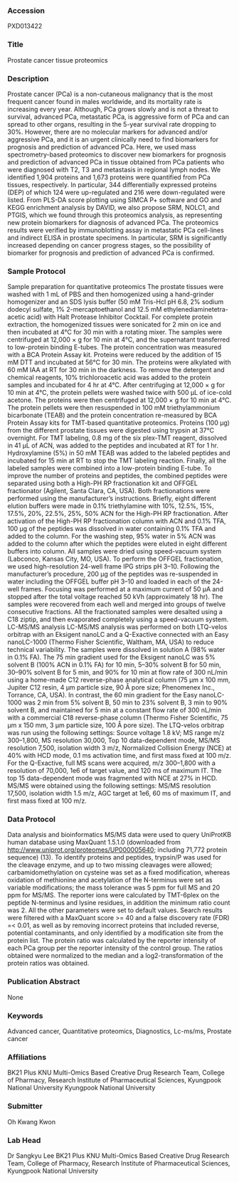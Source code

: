 ### Accession
PXD013422

### Title
Prostate cancer tissue proteomics

### Description
Prostate cancer (PCa) is a non-cutaneous malignancy that is the most frequent cancer found in males worldwide, and its mortality rate is increasing every year. Although, PCa grows slowly and is not a threat to survival, advanced PCa, metastatic PCa, is aggressive form of PCa and can spread to other organs, resulting in the 5-year survival rate dropping to 30%. However, there are no molecular markers for advanced and/or aggressive PCa, and it is an urgent clinically need to find biomarkers for prognosis and prediction of advanced PCa. Here, we used mass spectrometry-based proteomics to discover new biomarkers for prognosis and prediction of advanced PCa in tissue obtained from PCa patients who were diagnosed with T2, T3 and metastasis in regional lymph nodes. We identified 1,904 proteins and 1,673 proteins were quantified from PCa tissues, respectively. In particular, 344 differentially expressed proteins (DEP) of which 124 were up-regulated and 216 were down-regulated were listed. From PLS-DA score plotting using SIMCA P+ software and GO and KEGG enrichment analysis by DAVID,  we also propose SRM, NOLC1, and PTGIS, which we found through this proteomics analysis, as representing new protein biomarkers for diagnosis of advanced PCa. The proteomics results were verified by immunoblotting assay in metastatic PCa cell-lines and indirect ELISA in prostate specimens. In particular, SRM is significantly increased depending on cancer progress stages, so the possibility of biomarker for prognosis and prediction of advanced PCa is confirmed.

### Sample Protocol
Sample preparation for quantitative proteomics The prostate tissues were washed with 1 mL of PBS and then homogenized using a hand-grinder homogenizer and an SDS lysis buffer (50 mM Tris-Hcl pH 6.8, 2% sodium dodecyl sulfate, 1% 2-mercaptoethanol and 12.5 mM ethylenediaminetetra-acetic acid) with Halt Protease Inhibitor Cocktail. For complete protein extraction, the homogenized tissues were sonicated for 2 min on ice and then incubated at 4°C for 30 min with a rotating mixer. The samples were centrifuged at 12,000 × g for 10 min at 4°C, and the supernatant transferred to low-protein binding E-tubes. The protein concentration was measured with a BCA Protein Assay kit. Proteins were reduced by the addition of 15 mM DTT and incubated at 56°C for 30 min. The proteins were alkylated with 60 mM IAA at RT for 30 min in the darkness. To remove the detergent and chemical reagents, 10% trichloroacetic acid was added to the protein samples and incubated for 4 hr at 4°C. After centrifuging at 12,000 × g for 10 min at 4°C, the protein pellets were washed twice with 500 μL of ice-cold acetone. The proteins were then centrifuged at 12,000 × g for 10 min at 4°C. The protein pellets were then resuspended in 100 mM triethylammonium bicarbonate (TEAB) and the protein concentration re-measured by BCA Protein Assay kits for TMT-based quantitative proteomics. Proteins (100 μg) from the different prostate tissues were digested using trypsin at 37°C overnight. For TMT labeling, 0.8 mg of the six plex-TMT reagent, dissolved in 41 μL of ACN, was added to the peptides and incubated at RT for 1 hr. Hydroxylamine (5%) in 50 mM TEAB was added to the labeled peptides and incubated for 15 min at RT to stop the TMT labeling reaction. Finally, all the labeled samples were combined into a low-protein binding E-tube.  To improve the number of proteins and peptides, the combined peptides were separated using both a High-PH RP fractionation kit and OFFGEL fractionator (Agilent, Santa Clara, CA, USA). Both fractionations were performed using the manufacturer’s instructions. Briefly, eight different elution buffers were made in 0.1% triethylamine with 10%, 12.5%, 15%, 17.5%, 20%, 22.5%, 25%, 50% ACN for the High-PH RP fractionation. After activation of the High-PH RP fractionation column with ACN and 0.1% TFA, 100 μg of the peptides was dissolved in water containing 0.1% TFA and added to the column. For the washing step, 95% water in 5% ACN was added to the column after which the peptides were eluted in eight different buffers into column. All samples were dried using speed-vacuum system (Labconco, Kansas City, MO, USA). To perform the OFFGEL fractionation, we used high-resolution 24-well frame IPG strips pH 3–10. Following the manufacturer’s procedure, 200 μg of the peptides was re-suspended in water including the OFFGEL buffer pH 3–10 and loaded in each of the 24-well frames. Focusing was performed at a maximum current of 50 μA and stopped after the total voltage reached 50 kVh (approximately 18 hr). The samples were recovered from each well and merged into groups of twelve consecutive fractions. All the fractionated samples were desalted using a C18 ziptip, and then evaporated completely using a speed-vacuum system.  LC-MS/MS analysis  LC-MS/MS analysis was performed on both LTQ-velos orbitrap with an Eksigent nanoLC and a Q-Exactive connected with an Easy nanoLC-1000 (Thermo Fisher Scientific, Waltham, MA, USA) to reduce technical variability. The samples were dissolved in solution A (98% water in 0.1% FA). The 75 min gradient used for the Eksigent nanoLC was 5% solvent B (100% ACN in 0.1% FA) for 10 min, 5–30% solvent B for 50 min, 30–90% solvent B for 5 min, and 90% for 10 min at flow rate of 300 nL/min using a home-made C12 reverse-phase analytical column (75 μm x 100 mm, Jupiter C12 resin, 4 μm particle size, 90 Å pore size; Phenomenex Inc., Torrance, CA, USA). In contrast, the 60 min gradient for the Easy nanoLC-1000 was 2 min from 5% solvent B, 50 min to 23% solvent B, 3 min to 90% solvent B, and maintained for 5 min at a constant flow rate of 300 nL/min with a commercial C18 reverse-phase column (Thermo Fisher Scientific, 75 μm x 150 mm, 3 μm particle size, 100 Å pore size). The LTQ-velos orbitrap was run using the following settings: Source voltage 1.8 kV; MS range m/z 300–1,800, MS resolution 30,000, Top 10 data-dependent mode, MS/MS resolution 7,500, isolation width 3 m/z, Normalized Collision Energy (NCE) at 40% with HCD mode, 0.1 ms activation time, and first mass fixed at 100 m/z. For the Q-Exactive, full MS scans were acquired, m/z 300–1,800 with a resolution of 70,000, 1e6 of target value, and 120 ms of maximum IT. The top 15 data-dependent mode was fragmented with NCE at 27% in HCD. MS/MS were obtained using the following settings: MS/MS resolution 17,500, isolation width 1.5 m/z, AGC target at 1e6, 60 ms of maximum IT, and first mass fixed at 100 m/z.

### Data Protocol
Data analysis and bioinformatics MS/MS data were used to query UniProtKB human database using MaxQuant 1.5.1.0 (downloaded from http://www.uniprot.org/proteomes/UP000005640; including 71,772 protein sequence) (13). To identify proteins and peptides, trypsin/P was used for the cleavage enzyme, and up to two missing cleavages were allowed; carbamidomethylation on cysteine was set as a fixed modification, whereas oxidation of methionine and acetylation of the N-terminus were set as variable modifications; the mass tolerance was 5 ppm for full MS and 20 ppm for MS/MS. The reporter ions were calculated by TMT-6plex on the peptide N-terminus and lysine residues, in addition the minimum ratio count was 2. All the other parameters were set to default values. Search results were filtered with a MaxQuant score >= 40 and a false discovery rate (FDR) =< 0.01, as well as by removing incorrect proteins that included reverse, potential contaminants, and only identified by a modification site from the protein list. The protein ratio was calculated by the reporter intensity of each PCa group per the reporter intensity of the control group. The ratios obtained were normalized to the median and a log2-transformation of the protein ratios was obtained.

### Publication Abstract
None

### Keywords
Advanced cancer, Quantitative proteomics, Diagnostics, Lc-ms/ms, Prostate cancer

### Affiliations
BK21 Plus KNU Multi-Omics Based Creative Drug Research Team, College of Pharmacy, Research Institute of Pharmaceutical Sciences, Kyungpook National University
Kyungpook National University

### Submitter
Oh Kwang Kwon

### Lab Head
Dr Sangkyu Lee
BK21 Plus KNU Multi-Omics Based Creative Drug Research Team, College of Pharmacy, Research Institute of Pharmaceutical Sciences, Kyungpook National University



